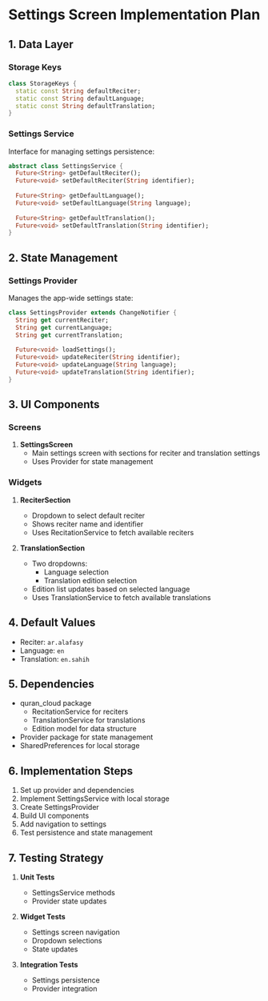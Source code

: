 # Settings Screen Implementation Plan

## 1. Data Layer

### Storage Keys
```dart
class StorageKeys {
  static const String defaultReciter;
  static const String defaultLanguage;
  static const String defaultTranslation;
}
```

### Settings Service
Interface for managing settings persistence:
```dart
abstract class SettingsService {
  Future<String> getDefaultReciter();
  Future<void> setDefaultReciter(String identifier);
  
  Future<String> getDefaultLanguage();
  Future<void> setDefaultLanguage(String language);
  
  Future<String> getDefaultTranslation();
  Future<void> setDefaultTranslation(String identifier);
}
```

## 2. State Management

### Settings Provider
Manages the app-wide settings state:
```dart
class SettingsProvider extends ChangeNotifier {
  String get currentReciter;
  String get currentLanguage;
  String get currentTranslation;
  
  Future<void> loadSettings();
  Future<void> updateReciter(String identifier);
  Future<void> updateLanguage(String language);
  Future<void> updateTranslation(String identifier);
}
```

## 3. UI Components

### Screens
1. **SettingsScreen**
   - Main settings screen with sections for reciter and translation settings
   - Uses Provider for state management

### Widgets
1. **ReciterSection**
   - Dropdown to select default reciter
   - Shows reciter name and identifier
   - Uses RecitationService to fetch available reciters

2. **TranslationSection**
   - Two dropdowns:
     - Language selection
     - Translation edition selection
   - Edition list updates based on selected language
   - Uses TranslationService to fetch available translations

## 4. Default Values
- Reciter: `ar.alafasy`
- Language: `en`
- Translation: `en.sahih`

## 5. Dependencies
- quran_cloud package
  - RecitationService for reciters
  - TranslationService for translations
  - Edition model for data structure
- Provider package for state management
- SharedPreferences for local storage

## 6. Implementation Steps

1. Set up provider and dependencies
2. Implement SettingsService with local storage
3. Create SettingsProvider
4. Build UI components
5. Add navigation to settings
6. Test persistence and state management

## 7. Testing Strategy

1. **Unit Tests**
   - SettingsService methods
   - Provider state updates

2. **Widget Tests**
   - Settings screen navigation
   - Dropdown selections
   - State updates

3. **Integration Tests**
   - Settings persistence
   - Provider integration
